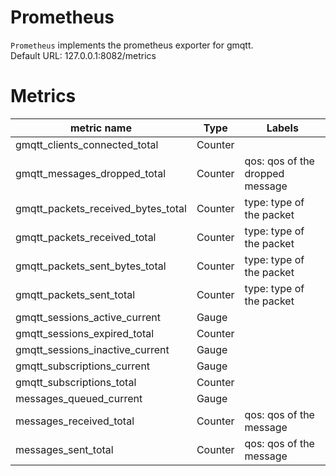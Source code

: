 # Prometheus
`Prometheus` implements the prometheus exporter for gmqtt.   
Default URL: 127.0.0.1:8082/metrics

# Metrics

metric name | Type | Labels 
---|---|---
gmqtt_clients_connected_total | Counter | 
gmqtt_messages_dropped_total | Counter | qos:  qos of the dropped message
gmqtt_packets_received_bytes_total | Counter | type: type of the packet
gmqtt_packets_received_total | Counter |  type: type of the packet
gmqtt_packets_sent_bytes_total | Counter | type: type of the packet
gmqtt_packets_sent_total | Counter | type: type of the packet
gmqtt_sessions_active_current | Gauge | 
gmqtt_sessions_expired_total | Counter |
gmqtt_sessions_inactive_current | Gauge |
gmqtt_subscriptions_current | Gauge |
gmqtt_subscriptions_total | Counter |
messages_queued_current | Gauge |
messages_received_total | Counter | qos: qos of the message
messages_sent_total | Counter | qos: qos of the message